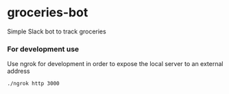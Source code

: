 # groceries-bot
Simple Slack bot to track groceries


### For development use

Use ngrok for development in order to expose the local server to an external address

```
./ngrok http 3000
```